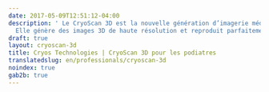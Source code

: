 ```yaml
---
date: 2017-05-09T12:51:12-04:00
description: ' Le CryoScan 3D est la nouvelle génération d’imagerie médicale du pied.
  Elle génère des images 3D de haute résolution et reproduit parfaitement le pied. '
draft: true
layout: cryoscan-3d
title: Cryos Technologies | CryoScan 3D pour les podiatres
translatedslug: en/professionals/cryoscan-3d
noindex: true
gab2b: true
---
```


